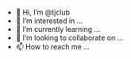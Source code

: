 - 👋 Hi, I’m @tjclub
- 👀 I’m interested in ...
- 🌱 I’m currently learning ...
- 💞️ I’m looking to collaborate on ...
- 📫 How to reach me ...

<!---
tjclub/tjclub is a ✨ special ✨ repository because its `README.md` (this file) appears on your GitHub profile.
You can click the Preview link to take a look at your changes.
--->
